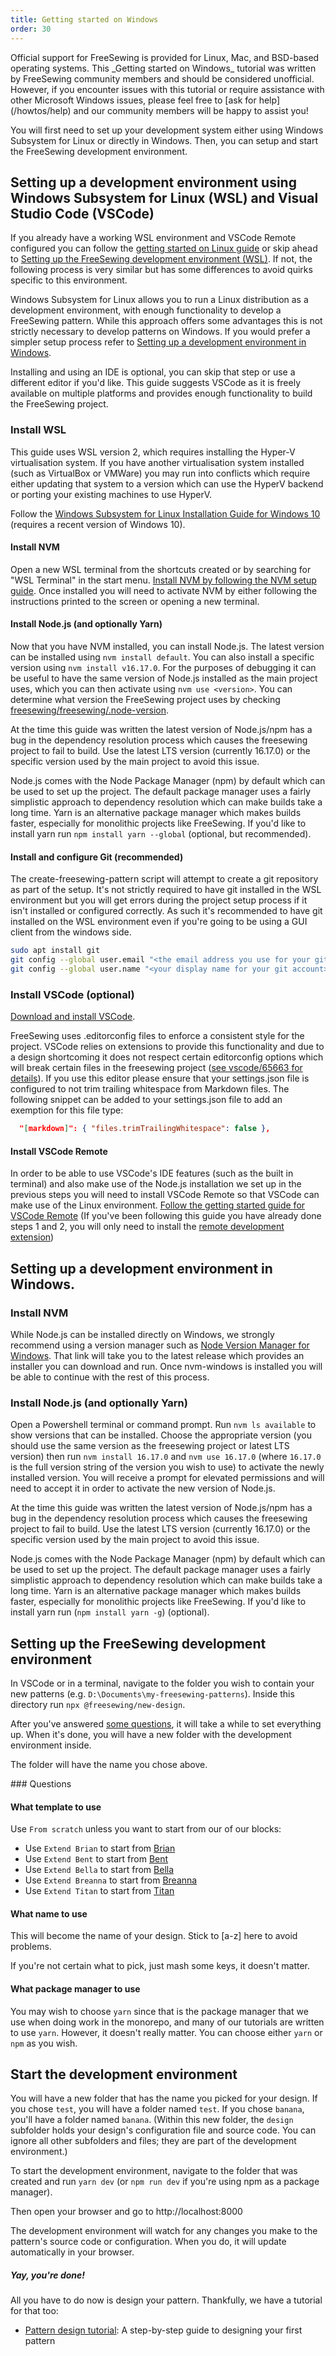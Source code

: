 ```yaml
---
title: Getting started on Windows
order: 30
---
```


<Warning>
Official support for FreeSewing is provided for Linux, Mac, and BSD-based operating systems.
This _Getting started on Windows_ tutorial was written by FreeSewing community members and should be considered unofficial.
However, if you encounter issues with this tutorial or require assistance with other Microsoft Windows issues, please feel free to [ask for help](/howtos/help) and our community members will be happy to assist you!
</Warning>

You will first need to set up your development system either using Windows Subsystem for Linux or directly in Windows. Then, you can setup and start the FreeSewing development environment.

## Setting up a development environment using Windows Subsystem for Linux (WSL) and Visual Studio Code (VSCode)

If you already have a working WSL environment and VSCode Remote configured you
can follow the [getting started on Linux
guide](/tutorials/getting-started-linux) or skip ahead to [Setting up the
FreeSewing development environment
(WSL)](#setting-up-the-freesewing-development-environment-wsl). If not, the
following process is very similar but has some differences to avoid quirks
specific to this environment.

Windows Subsystem for Linux allows you to run a Linux distribution as a
development environment, with enough functionality to develop a FreeSewing
pattern. While this approach offers some advantages this is not strictly
necessary to develop patterns on Windows. If you would prefer a simpler setup
process refer to [Setting up a development environment in
Windows](#setting-up-a-development-environment-in-windows).

Installing and using an IDE is optional, you can skip that step or use a
different editor if you'd like. This guide suggests VSCode as it is freely
available on multiple platforms and provides enough functionality to build the
FreeSewing project.

### Install WSL

<Warning> This guide uses WSL version 2, which requires installing the Hyper-V
virtualisation system. If you have another virtualisation system installed (such
as VirtualBox or VMWare) you may run into conflicts which require either
updating that system to a version which can use the HyperV backend or porting
your existing machines to use HyperV.  </Warning>

Follow the [Windows Subsystem for Linux Installation Guide for Windows
10](https://docs.microsoft.com/en-gb/windows/wsl/install-win10) (requires a
recent version of Windows 10).

#### Install NVM

Open a new WSL terminal from the shortcuts created or by searching for "WSL
Terminal" in the start menu.  [Install NVM by following the NVM setup
guide](https://github.com/nvm-sh/nvm#install--update-script).  Once installed
you will need to activate NVM by either following the instructions printed to
the screen or opening a new terminal.

#### Install Node.js (and optionally Yarn)

Now that you have NVM installed, you can install Node.js. The latest version can be
installed using `nvm install default`. You can also install a specific version
using `nvm install v16.17.0`. For the purposes of debugging it can be useful to
have the same version of Node.js installed as the main project uses, which you can
then activate using `nvm use <version>`. You can determine what version the
FreeSewing project uses by checking
[freesewing/freesewing/.node-version](https://github.com/freesewing/freesewing/blob/develop/.node-version).

<Warning> At the time this guide was written the latest version of Node.js/npm has
a bug in the dependency resolution process which causes the freesewing project
to fail to build. Use the latest LTS version (currently 16.17.0) or the specific
version used by the main project to avoid this issue.  </Warning>

Node.js comes with the Node Package Manager (npm) by default which can be used to
set up the project. The default package manager uses a fairly simplistic approach
to dependency resolution which can make builds take a long time. Yarn is an
alternative package manager which makes builds faster, especially for monolithic
projects like FreeSewing. If you'd like to install yarn run `npm install yarn
--global` (optional, but recommended).

#### Install and configure Git (recommended)

The create-freesewing-pattern script will attempt to create a git repository as
part of the setup. It's not strictly required to have git installed in the WSL
environment but you will get errors during the project setup process if it isn't
installed or configured correctly. As such it's recommended to have git
installed on the WSL environment even if you're going to be using a GUI client
from the windows side.

```bash
sudo apt install git
git config --global user.email "<the email address you use for your git account>"
git config --global user.name "<your display name for your git account>"
```

### Install VSCode (optional)

[Download and install VSCode](https://code.visualstudio.com/).

<Note>

FreeSewing uses .editorconfig files to enforce a consistent style for the
project. VSCode relies on extensions to provide this functionality and due to a
design shortcoming it does not respect certain editorconfig options which will
break certain files in the freesewing project ([see vscode/65663 for
details](https://github.com/microsoft/vscode/issues/65663)). If you use this
editor please ensure that your settings.json file is configured to not trim
trailing whitespace from Markdown files. The following snippet can be added to
your settings.json file to add an exemption for this file type:

```json
  "[markdown]": { "files.trimTrailingWhitespace": false },
```

</Note>

#### Install VSCode Remote

In order to be able to use VSCode's IDE features (such as the built in terminal)
and also make use of the Node.js installation we set up in the previous steps you
will need to install VSCode Remote so that VSCode can make use of the Linux
environment. [Follow the getting started guide for VSCode
Remote](https://code.visualstudio.com/docs/remote/wsl) (If you've been following
this guide you have already done steps 1 and 2, you will only need to install
the [remote development
extension](https://aka.ms/vscode-remote/download/extension))


## Setting up a development environment in Windows.

### Install NVM

While Node.js can be installed directly on Windows, we strongly recommend using a
version manager such as [Node Version Manager for
Windows](https://github.com/coreybutler/nvm-windows/releases/latest). That link
will take you to the latest release which provides an installer you can download
and run. Once nvm-windows is installed you will be able to continue with the
rest of this process.

### Install Node.js (and optionally Yarn)

Open a Powershell terminal or command prompt. Run `nvm ls available` to show
versions that can be installed. Choose the appropriate version (you should use
the same version as the freesewing project or latest LTS version) then run `nvm
install 16.17.0` and `nvm use 16.17.0` (where `16.17.0` is the full version
string of the version you wish to use) to activate the newly installed version.
You will receive a prompt for elevated permissions and will need to accept it in
order to activate the new version of Node.js.

<Warning>
At the time this guide was written the latest version of Node.js/npm has
a bug in the dependency resolution process which causes the freesewing project
to fail to build. Use the latest LTS version (currently 16.17.0) or the specific
version used by the main project to avoid this issue.
</Warning>

Node.js comes with the Node Package Manager (npm) by default which can be used to
set up the project. The default package manager uses a fairly simplistic approach
to dependency resolution which can make builds take a long time. Yarn is an
alternative package manager which makes builds faster, especially for monolithic
projects like FreeSewing. If you'd like to install yarn run (`npm install yarn
-g`) (optional).

## Setting up the FreeSewing development environment

In VSCode or in a terminal, navigate to the folder you wish to contain your new patterns (e.g. `D:\Documents\my-freesewing-patterns`). Inside this directory run `npx @freesewing/new-design`.

After you've answered [some questions](#questions), it will take a while to set everything up.
When it's done, you will have a new folder with the development environment inside.

<Tip compact>The folder will have the name you chose above.</Tip>

<Note>
### Questions

#### What template to use

Use `From scratch` unless you want to start from our of our blocks:

- Use `Extend Brian` to start from [Brian](https://freesewing.org/designs/brian)
- Use `Extend Bent` to start from [Bent](https://freesewing.org/designs/bent)
- Use `Extend Bella` to start from [Bella](https://freesewing.org/designs/bella)
- Use `Extend Breanna` to start from [Breanna](https://freesewing.org/designs/breanna)
- Use `Extend Titan` to start from [Titan](https://freesewing.org/designs/titan)

#### What name to use

This will become the name of your design. Stick to \[a-z] here to avoid problems.

If you're not certain what to pick, just mash some keys, it doesn't matter.

#### What package manager to use

You may wish to choose `yarn` since that is the package manager
that we use when doing work in the monorepo,
and many of our tutorials are written to use `yarn`.
However, it doesn't really matter.
You can choose either `yarn` or `npm` as you wish.

</Note>

## Start the development environment

You will have a new folder that has the name you picked for your design.
If you chose `test`, you will have a folder named `test`.
If you chose `banana`, you'll have a folder named `banana`.
(Within this new folder, the `design` subfolder holds your design's configuration file and source code.
You can ignore all other subfolders and files; they are part of the development environment.)

To start the development environment, navigate to the folder that was created
and run `yarn dev` (or `npm run dev` if you're using npm as a package manager).

Then open your browser and go to http://localhost:8000

<Tip>
The development environment will watch for any changes you make to
the pattern's source code or configuration.
When you do, it will update automatically in your browser.
</Tip>

<Note>

##### Yay, you're done!

All you have to do now is design your pattern.
Thankfully, we have a tutorial for that too:

- [Pattern design tutorial](/tutorials/pattern-design/): A step-by-step guide to designing your first pattern

</Note>
